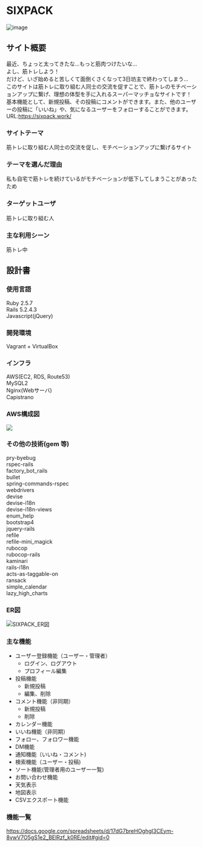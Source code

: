 # SIXPACK
![image](https://user-images.githubusercontent.com/64945711/92579639-6891fb80-f2c8-11ea-90f9-749125f2acf6.png)

## サイト概要
最近、ちょっと太ってきたな...もっと筋肉つけたいな...<br>
よし、筋トレしよう！<br>
だけど、いざ始めると苦しくて面倒くさくなって3日坊主で終わってしまう...<br>
このサイトは筋トレに取り組む人同士の交流を促すことで、筋トレのモチベーションアップに繋げ、理想の体型を手に入れるスーパーマッチョなサイトです！<br>
基本機能として、新規投稿、その投稿にコメントができます。また、他のユーザーの投稿に「いいね」や、気になるユーザーをフォローすることができます。<br>
URL:https://sixpack.work/

### サイトテーマ
筋トレに取り組む人同士の交流を促し、モチベーションアップに繋げるサイト

### テーマを選んだ理由
私も自宅で筋トレを続けているがモチベーションが低下してしまうことがあったため

### ターゲットユーザ
筋トレに取り組む人

### 主な利用シーン
筋トレ中

## 設計書

### 使用言語
Ruby 2.5.7</br>
Rails 5.2.4.3</br>
Javascript(jQuery)</br>

### 開発環境
Vagrant + VirtualBox

### インフラ
AWS(EC2, RDS, Route53)<br>
MySQL2<br>
Nginx(Webサーバ)<br>
Capistrano

### AWS構成図
<img src="https://wals.s3-ap-northeast-1.amazonaws.com/uploads/wals2_content_img/455/architect_all.png">

### その他の技術(gem 等)
pry-byebug<br>
rspec-rails<br>
factory_bot_rails<br>
bullet<br>
spring-commands-rspec<br>
webdrivers<br>
devise<br>
devise-i18n<br>
devise-i18n-views<br>
enum_help<br>
bootstrap4<br>
jquery-rails<br>
refile<br>
refile-mini_magick<br>
rubocop<br>
rubocop-rails<br>
kaminari<br>
rails-i18n<br>
acts-as-taggable-on<br>
ransack<br>
simple_calendar<br>
lazy_high_charts<br>

### ER図
![SIXPACK_ER図](https://user-images.githubusercontent.com/64945711/96334397-76972100-10ab-11eb-8e20-62dd414c5dc5.png)

### 主な機能
- ユーザー登録機能（ユーザー・管理者）
	- ログイン、ログアウト
	- プロフィール編集
- 投稿機能
	- 新規投稿
	- 編集、削除
- コメント機能（非同期）
	- 新規投稿
	- 削除
- カレンダー機能
- いいね機能（非同期）
- フォロー、フォロワー機能
- DM機能
- 通知機能（いいね・コメント)
- 検索機能（ユーザー・投稿)
- ソート機能(管理者用のユーザー一覧)
- お問い合わせ機能
- 天気表示
- 地図表示
- CSVエクスポート機能

### 機能一覧
https://docs.google.com/spreadsheets/d/17dG7breHOghgI3CEym-8vwV7O5gS1e2_BElRzf_k0RE/edit#gid=0
